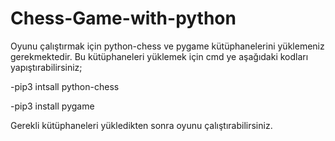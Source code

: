 # Chess-Game-with-python

Oyunu çalıştırmak için python-chess ve pygame kütüphanelerini yüklemeniz gerekmektedir.
Bu kütüphaneleri yüklemek için cmd ye aşağıdaki kodları yapıştırabilirsiniz;

-pip3 intsall python-chess

-pip3 install pygame

Gerekli kütüphaneleri yükledikten sonra oyunu çalıştırabilirsiniz.
